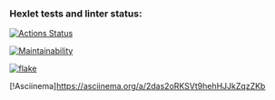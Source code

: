 ### Hexlet tests and linter status:
[![Actions Status](https://github.com/nikon2127/python-project-lvl1/workflows/hexlet-check/badge.svg)](https://github.com/nikon2127/python-project-lvl1/actions)

[![Maintainability](https://api.codeclimate.com/v1/badges/d6f03406624b86a721f6/maintainability)](https://codeclimate.com/github/nikon2127/python-project-lvl1/maintainability)

[![flake](https://github.com/nikon2127/python-project-lvl1/actions/workflows/flake.yml/badge.svg)](https://github.com/nikon2127/python-project-lvl1/actions/workflows/flake.yml)

[!Asciinema]https://asciinema.org/a/2das2oRKSVt9hehHJJkZqzZKb